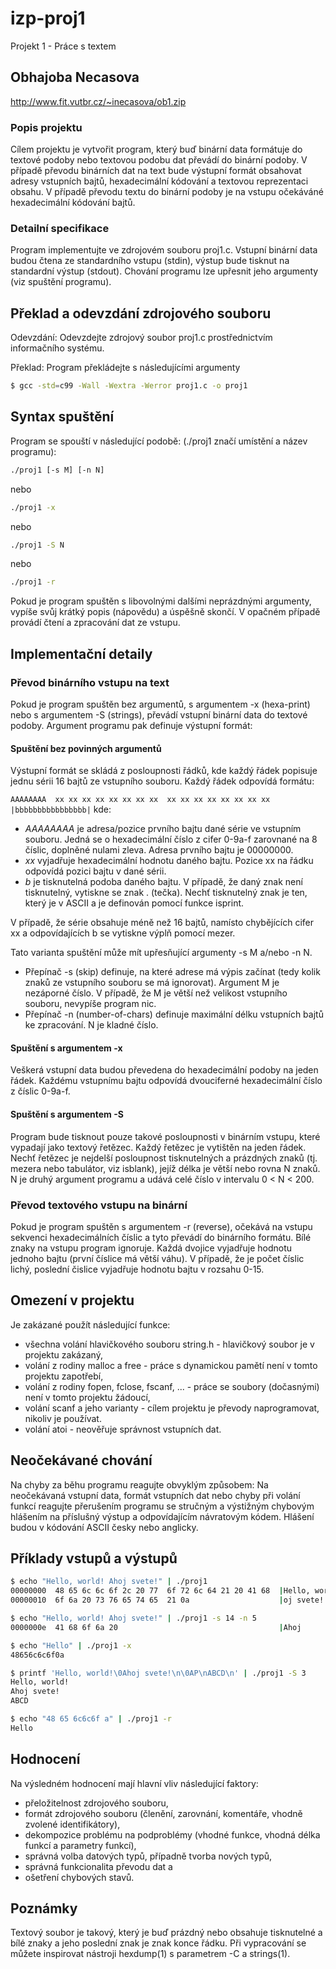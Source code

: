 # izp-proj1
Projekt 1 - Práce s textem

## Obhajoba Necasova
http://www.fit.vutbr.cz/~inecasova/ob1.zip

### Popis projektu
Cílem projektu je vytvořit program, který buď binární data formátuje do textové podoby nebo textovou podobu dat převádí do binární podoby. V případě převodu binárních dat na text bude výstupní formát obsahovat adresy vstupních bajtů, hexadecimální kódování a textovou reprezentaci obsahu. V případě převodu textu do binární podoby je na vstupu očekáváné hexadecimální kódování bajtů.

### Detailní specifikace
Program implementujte ve zdrojovém souboru proj1.c. Vstupní binární data budou čtena ze standardního vstupu (stdin), výstup bude tisknut na standardní výstup (stdout). Chování programu lze upřesnit jeho argumenty (viz spuštění programu).

## Překlad a odevzdání zdrojového souboru
Odevzdání: Odevzdejte zdrojový soubor proj1.c prostřednictvím informačního systému.

Překlad: Program překládejte s následujícími argumenty
```sh
$ gcc -std=c99 -Wall -Wextra -Werror proj1.c -o proj1
```

## Syntax spuštění
Program se spouští v následující podobě: (./proj1 značí umístění a název programu):
```sh
./proj1 [-s M] [-n N]
```
nebo
```sh
./proj1 -x
```
nebo
```sh
./proj1 -S N
```
nebo
```sh
./proj1 -r
```
Pokud je program spuštěn s libovolnými dalšími neprázdnými argumenty, vypíše svůj krátký popis (nápovědu) a úspěšně skončí. V opačném případě provádí čtení a zpracování dat ze vstupu.

## Implementační detaily
### Převod binárního vstupu na text
Pokud je program spuštěn bez argumentů, s argumentem -x (hexa-print) nebo s argumentem -S (strings), převádí vstupní binární data do textové podoby. Argument programu pak definuje výstupní formát:

#### Spuštění bez povinných argumentů
Výstupní formát se skládá z posloupnosti řádků, kde každý řádek popisuje jednu sérii 16 bajtů ze vstupního souboru. Každý řádek odpovídá formátu:

`AAAAAAAA  xx xx xx xx xx xx xx xx  xx xx xx xx xx xx xx xx  |bbbbbbbbbbbbbbbb|`
kde:
- _AAAAAAAA_ je adresa/pozice prvního bajtu dané série ve vstupním souboru. Jedná se o hexadecimální číslo z cifer 0-9a-f zarovnané na 8 číslic, doplněné nulami zleva. Adresa prvního bajtu je 00000000.
- _xx_ vyjadřuje hexadecimální hodnotu daného bajtu. Pozice xx na řádku odpovídá pozici bajtu v dané sérii.
- _b_ je tisknutelná podoba daného bajtu. V případě, že daný znak není tisknutelný, vytiskne se znak . (tečka). Nechť tisknutelný znak je ten, který je v ASCII a je definován pomocí funkce isprint.

V případě, že série obsahuje méně než 16 bajtů, namísto chybějících cifer xx a odpovídajících b se vytiskne výplň pomocí mezer.

Tato varianta spuštění může mít upřesňující argumenty -s M a/nebo -n N.

- Přepínač -s (skip) definuje, na které adrese má výpis začínat (tedy kolik znaků ze vstupního souboru se má ignorovat). Argument M je nezáporné číslo. V případě, že M je větší než velikost vstupního souboru, nevypíše program nic.
- Přepínač -n (number-of-chars) definuje maximální délku vstupních bajtů ke zpracování. N je kladné číslo.

#### Spuštění s argumentem -x
Veškerá vstupní data budou převedena do hexadecimální podoby na jeden řádek. Každému vstupnímu bajtu odpovídá dvouciferné hexadecimální číslo z číslic 0-9a-f.

#### Spuštění s argumentem -S
Program bude tisknout pouze takové posloupnosti v binárním vstupu, které vypadají jako textový řetězec. Každý řetězec je vytištěn na jeden řádek. Nechť řetězec je nejdelší posloupnost tisknutelných a prázdných znaků (tj. mezera nebo tabulátor, viz isblank), jejíž délka je větší nebo rovna N znaků. N je druhý argument programu a udává celé číslo v intervalu 0 < N < 200.

### Převod textového vstupu na binární
Pokud je program spuštěn s argumentem -r (reverse), očekává na vstupu sekvenci hexadecimálních číslic a tyto převádí do binárního formátu. Bílé znaky na vstupu program ignoruje. Každá dvojice vyjadřuje hodnotu jednoho bajtu (první číslice má větší váhu). V případě, že je počet číslic lichý, poslední čislice vyjadřuje hodnotu bajtu v rozsahu 0-15.

## Omezení v projektu
Je zakázané použít následující funkce:
- všechna volání hlavičkového souboru string.h - hlavičkový soubor je v projektu zakázaný,
- volání z rodiny malloc a free - práce s dynamickou pamětí není v tomto projektu zapotřebí,
- volání z rodiny fopen, fclose, fscanf, ... - práce se soubory (dočasnými) není v tomto projektu žádoucí,
- volání scanf a jeho varianty - cílem projektu je převody naprogramovat, nikoliv je používat.
- volání atoi - neověřuje správnost vstupních dat.

## Neočekávané chování
Na chyby za běhu programu reagujte obvyklým způsobem: Na neočekávaná vstupní data, formát vstupních dat nebo chyby při volání funkcí reagujte přerušením programu se stručným a výstižným chybovým hlášením na příslušný výstup a odpovídajícím návratovým kódem. Hlášení budou v kódování ASCII česky nebo anglicky.

## Příklady vstupů a výstupů
```sh
$ echo "Hello, world! Ahoj svete!" | ./proj1
00000000  48 65 6c 6c 6f 2c 20 77  6f 72 6c 64 21 20 41 68  |Hello, world! Ah|
00000010  6f 6a 20 73 76 65 74 65  21 0a                    |oj svete!.      |
```
```sh
$ echo "Hello, world! Ahoj svete!" | ./proj1 -s 14 -n 5
0000000e  41 68 6f 6a 20                                    |Ahoj            |
```
```sh
$ echo "Hello" | ./proj1 -x
48656c6c6f0a
```
```sh
$ printf 'Hello, world!\0Ahoj svete!\n\0AP\nABCD\n' | ./proj1 -S 3
Hello, world!
Ahoj svete!
ABCD
```
```sh
$ echo "48 65 6c6c6f a" | ./proj1 -r
Hello
```

## Hodnocení
Na výsledném hodnocení mají hlavní vliv následující faktory:
- přeložitelnost zdrojového souboru,
- formát zdrojového souboru (členění, zarovnání, komentáře, vhodně zvolené identifikátory),
- dekompozice problému na podproblémy (vhodné funkce, vhodná délka funkcí a parametry funkcí),
- správná volba datových typů, případně tvorba nových typů,
- správná funkcionalita převodu dat a
- ošetření chybových stavů.

## Poznámky
Textový soubor je takový, který je buď prázdný nebo obsahuje tisknutelné a bílé znaky a jeho poslední znak je znak konce řádku.
Při vypracování se můžete inspirovat nástroji hexdump(1) s parametrem -C a strings(1).
